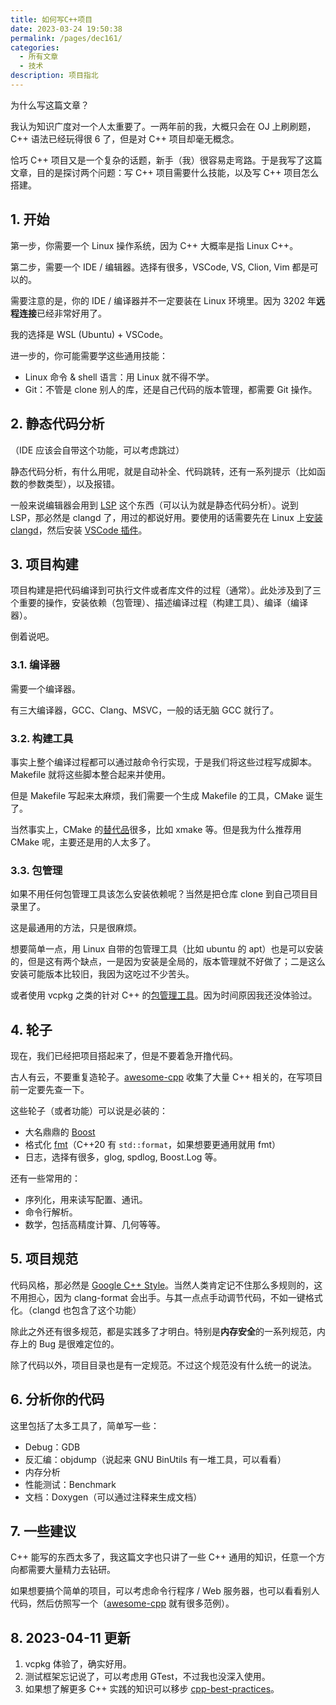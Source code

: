 ```yaml
---
title: 如何写C++项目
date: 2023-03-24 19:50:38
permalink: /pages/dec161/
categories:
  - 所有文章
  - 技术
description: 项目指北
---
```


为什么写这篇文章？

我认为知识广度对一个人太重要了。一两年前的我，大概只会在 OJ 上刷刷题，C++ 语法已经玩得很 6 了，但是对 C++ 项目却毫无概念。

恰巧 C++ 项目又是一个复杂的话题，新手（我）很容易走弯路。于是我写了这篇文章，目的是探讨两个问题：写 C++ 项目需要什么技能，以及写 C++ 项目怎么搭建。

## 1. 开始

第一步，你需要一个 Linux 操作系统，因为 C++ 大概率是指 Linux C++。

第二步，需要一个 IDE / 编辑器。选择有很多，VSCode, VS, Clion, Vim 都是可以的。

需要注意的是，你的 IDE / 编译器并不一定要装在 Linux 环境里。因为 3202 年**远程连接**已经非常好用了。

我的选择是 WSL (Ubuntu) + VSCode。

进一步的，你可能需要学这些通用技能：

- Linux 命令 & shell 语言：用 Linux 就不得不学。
- Git：不管是 clone 别人的库，还是自己代码的版本管理，都需要 Git 操作。

## 2. 静态代码分析

（IDE 应该会自带这个功能，可以考虑跳过）

静态代码分析，有什么用呢，就是自动补全、代码跳转，还有一系列提示（比如函数的参数类型），以及报错。

一般来说编辑器会用到 [LSP](https://www.zhihu.com/question/513488686) 这个东西（可以认为就是静态代码分析）。说到 LSP，那必然是 clangd 了，用过的都说好用。要使用的话需要先在 Linux 上[安装 clangd](https://clangd.llvm.org/installation)，然后安装 [VSCode 插件](https://marketplace.visualstudio.com/items?itemName=llvm-vs-code-extensions.vscode-clangd)。

## 3. 项目构建

项目构建是把代码编译到可执行文件或者库文件的过程（通常）。此处涉及到了三个重要的操作，安装依赖（包管理）、描述编译过程（构建工具）、编译（编译器）。

倒着说吧。

### 3.1. 编译器

需要一个编译器。

有三大编译器，GCC、Clang、MSVC，一般的话无脑 GCC 就行了。

### 3.2. 构建工具

事实上整个编译过程都可以通过敲命令行实现，于是我们将这些过程写成脚本。Makefile 就将这些脚本整合起来并使用。

但是 Makefile 写起来太麻烦，我们需要一个生成 Makefile 的工具，CMake 诞生了。

当然事实上，CMake 的[替代品](https://github.com/fffaraz/awesome-cpp#build-systems)很多，比如 xmake 等。但是我为什么推荐用 CMake 呢，主要还是用的人太多了。

### 3.3. 包管理

如果不用任何包管理工具该怎么安装依赖呢？当然是把仓库 clone 到自己项目目录里了。

这是最通用的方法，只是很麻烦。

想要简单一点，用 Linux 自带的包管理工具（比如 ubuntu 的 apt）也是可以安装的，但是这有两个缺点，一是因为安装是全局的，版本管理就不好做了；二是这么安装可能版本比较旧，我因为这吃过不少苦头。

或者使用 vcpkg 之类的针对 C++ 的[包管理工具](https://github.com/fffaraz/awesome-cpp#build-systems)。因为时间原因我还没体验过。

## 4. 轮子

现在，我们已经把项目搭起来了，但是不要着急开撸代码。

古人有云，不要重复造轮子。[awesome-cpp](https://github.com/fffaraz/awesome-cpp) 收集了大量 C++ 相关的，在写项目前一定要先查一下。

这些轮子（或者功能）可以说是必装的：

- 大名鼎鼎的 [Boost](https://github.com/boostorg/boost)
- 格式化 [fmt](https://github.com/fmtlib/fmt)（C++20 有 `std::format`，如果想要更通用就用 fmt）
- 日志，选择有很多，glog, spdlog, Boost.Log 等。

还有一些常用的：

- 序列化，用来读写配置、通讯。
- 命令行解析。
- 数学，包括高精度计算、几何等等。

## 5. 项目规范

代码风格，那必然是 [Google C++ Style](https://google.github.io/styleguide/cppguide.html)。当然人类肯定记不住那么多规则的，这不用担心，因为 clang-format 会出手。与其一点点手动调节代码，不如一键格式化。（clangd 也包含了这个功能）

除此之外还有很多规范，都是实践多了才明白。特别是**内存安全**的一系列规范，内存上的 Bug 是很难定位的。

除了代码以外，项目目录也是有一定规范。不过这个规范没有什么统一的说法。

## 6. 分析你的代码

这里包括了太多工具了，简单写一些：

- Debug：GDB
- 反汇编：objdump（说起来 GNU BinUtils 有一堆工具，可以看看）
- 内存分析
- 性能测试：Benchmark
- 文档：Doxygen（可以通过注释来生成文档）

## 7. 一些建议

C++ 能写的东西太多了，我这篇文字也只讲了一些 C++ 通用的知识，任意一个方向都需要大量精力去钻研。

如果想要搞个简单的项目，可以考虑命令行程序 / Web 服务器，也可以看看别人代码，然后仿照写一个（[awesome-cpp](https://github.com/fffaraz/awesome-cpp) 就有很多范例）。

## 8. 2023-04-11 更新

1. vcpkg 体验了，确实好用。
2. 测试框架忘记说了，可以考虑用 GTest，不过我也没深入使用。
3. 如果想了解更多 C++ 实践的知识可以移步 [cpp-best-practices](https://github.com/cpp-best-practices/cppbestpractices)。
